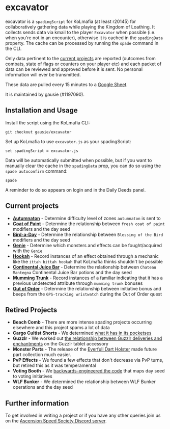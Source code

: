 # excavator

excavator is a `spadingScript` for KoLmafia (at least r20145) for collaboratively gathering data while playing the Kingdom of Loathing. It collects sends data via kmail to the player `Excavator` when possible (i.e. when you're not in an encounter), otherwise it is cached in the `spadingData` property. The cache can be processed by running the `spade` command in the CLI.

Only data pertinent to the [current projects](#current-projects) are reported (outcomes from combats, state of flags or counters on your player etc) and each packet of data can be reviewed and approved before it is sent. No personal information will ever be transmitted.

These data are pulled every 15 minutes to a [Google Sheet](https://tinyurl.com/excavator-data).

It is maintained by gausie (#1197090).

## Installation and Usage

Install the script using the KoLmafia CLI:

```
git checkout gausie/excavator
```

Set up KoLmafia to use `excavator.js` as your spadingScript:

```
set spadingScript = excavator.js
```

Data will be automatically submitted when possible, but if you want to manually clear the cache in the `spadingData` prop, you can do so using the `spade autoconfirm` command:

```
spade
```

A reminder to do so appears on login and in the Daily Deeds panel.

## Current projects

* **[Autumnaton](packages/excavator-script/src/projects/autumnaton.ts)** - Determine difficulty level of zones `autumnaton` is sent to
* **[Coat of Paint](packages/excavator-script/src/projects/coatOfPaint.ts)** - Determine the relationship between `fresh coat of paint` modifiers and the day seed
* **[Bird-a-Day](packages/excavator-script/src/projects/birdADay.ts)** - Determine the relationship between `Blessing of the Bird` modifiers and the day seed
* **[Genie](packages/excavator-script/src/projects/genie.ts)** - Determine which monsters and effects can be fought/acquired with the `Genie`
* **[Hookah](packages/excavator-script/src/projects/hookah.ts)** - Record instances of an effect obtained through a mechanic like the `ittah bittah hookah` that KoLmafia thinks shouldn't be possible
* **[Continental Juice Bar](packages/excavator-script/src/projects/juiceBar.ash)** - Determine the relationship between `Chateau Mantegna` Continental Juice Bar potions and the day seed
* **[Mumming Trunk](packages/excavator-script/src/projects/mummingTrunk.ash)** - Record instances of a familiar indicating that it has a previous undetected attribute through `mumming trunk` bonuses
* **[Out of Order](packages/excavator-script/src/projects/outOfOrder.ash)** - Determine the relationship between initiative bonus and beeps from the `GPS-tracking wristwatch` during the Out of Order quest

## Retired Projects
* **Beach Comb** - There are more intense spading projects occurring elsewhere and this project spams a lot of data
* **Cargo Cultist Shorts** - We determined [what it has in its pocketses](https://kol.coldfront.net/thekolwiki/index.php/What_has_it_got_in_its_pocketses%3F/contents)
* **Guzzlr** - We worked out [the relationship between Guzzlr deliveries and enchantments](https://kol.coldfront.net/thekolwiki/index.php/Guzzlr_tablet#Notes) on the Guzzlr tablet accessory
* **Monster Parts** - The release of the [Everfull Dart Holster](https://kol.coldfront.net/thekolwiki/index.php/Everfull_Dart_Holster) made future part collection much easier. 
* **PvP Effects** - We found a few effects that don't decrease via PvP turns, but retired this as it was temperamental
* **Voting Booth** - We [backwards-engineered the code](https://kol.coldfront.net/thekolwiki/index.php/Talk:Voting_Booth#Initiative_seeding) that maps day seed to voting initiatives
* **WLF Bunker** - We determined the relationship between WLF Bunker operations and the day seed

## Further information

To get involved in writing a project or if you have any other queries join us on the [Ascension Speed Society Discord server](https://discord.gg/T3rqfve).
